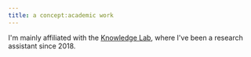 ```yaml
---
title: a concept:academic work
---
```


I'm mainly affiliated with the [Knowledge Lab](https://www.knowledgelab.org/), where I've been a research assistant since 2018. 